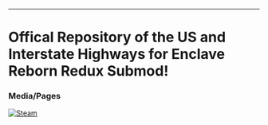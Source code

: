 <hr>

# Offical Repository of the US and Interstate Highways for Enclave Reborn Redux Submod!
### Media/Pages
[![Steam][steam-badge]][steam-link] 

[steam-badge]: https://img.shields.io/static/v1?label=Steam&message=Download&color=lightgrey&logo=steam&style=for-the-badge
[steam-link]: https://steamcommunity.com/sharedfiles/filedetails/?id=3302255276
